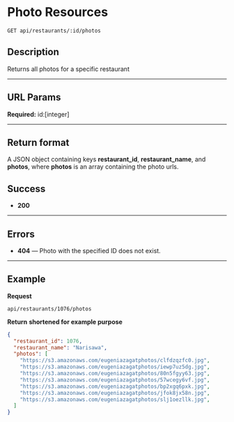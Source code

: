 # Photo Resources

    GET api/restaurants/:id/photos

## Description
Returns all photos for a specific restaurant

***

## URL Params
**Required:**
    id:[integer]
***

## Return format
A JSON object containing keys **restaurant_id**, **restaurant_name**, and **photos**, where **photos** is an array containing the photo urls.

## Success

- **200** 

***

## Errors

- **404** — Photo with the specified ID does not exist.

***

## Example
**Request**

    api/restaurants/1076/photos

**Return** __shortened for example purpose__
``` json
{
  "restaurant_id": 1076,
  "restaurant_name": "Narisawa",
  "photos": [
    "https://s3.amazonaws.com/eugeniazagatphotos/clfdzqzfc0.jpg",
    "https://s3.amazonaws.com/eugeniazagatphotos/iewp7uz5dg.jpg",
    "https://s3.amazonaws.com/eugeniazagatphotos/80n5fgyy63.jpg",
    "https://s3.amazonaws.com/eugeniazagatphotos/57wcegy6vf.jpg",
    "https://s3.amazonaws.com/eugeniazagatphotos/bp2xgq6pxk.jpg",
    "https://s3.amazonaws.com/eugeniazagatphotos/jfok8jx58n.jpg",
    "https://s3.amazonaws.com/eugeniazagatphotos/slj1oezllk.jpg",
  ]
}
```